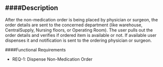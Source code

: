 ####Description
--------------
After the non-medication order is being placed by physician or surgeon, the order details are sent to the concerned department (like warehouse, CentralSupply, Nursing floors, or Operating Room). The user pulls out the order details and verifies if ordered item is available or not. If available user dispenses it and notification is sent to the ordering physician or surgeon.

####Functional Requirements
* REQ-1:	Dispense Non-Medication Order
